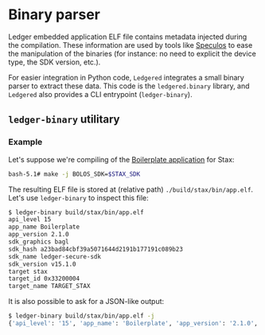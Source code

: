 # Binary parser

Ledger embedded application ELF file contains metadata injected during the compilation. These
information are used by tools like [Speculos](https://speculos.ledger.com) to ease the manipulation
of the binaries (for instance: no need to explicit the device type, the SDK version, etc.).

For easier integration in Python code, `Ledgered` integrates a small binary parser to extract these
data. This code is the `ledgered.binary` library, and `Ledgered` also provides a CLI entrypoint
(`ledger-binary`).

## `ledger-binary` utilitary

### Example

Let's suppose we're compiling of the [Boilerplate application](https://github.com/LedgerHQ/app-boilerplate)
for Stax:

```bash
bash-5.1# make -j BOLOS_SDK=$STAX_SDK
```

The resulting ELF file is stored at (relative path) `./build/stax/bin/app.elf`. Let's use
`ledger-binary` to inspect this file:

```bash
$ ledger-binary build/stax/bin/app.elf
api_level 15
app_name Boilerplate
app_version 2.1.0
sdk_graphics bagl
sdk_hash a23bad84cbf39a5071644d2191b177191c089b23
sdk_name ledger-secure-sdk
sdk_version v15.1.0
target stax
target_id 0x33200004
target_name TARGET_STAX
```

It is also possible to ask for a JSON-like output:

```bash
$ ledger-binary build/stax/bin/app.elf -j
{'api_level': '15', 'app_name': 'Boilerplate', 'app_version': '2.1.0', 'sdk_graphics': 'bagl', 'sdk_hash': 'a23bad84cbf39a5071644d2191b177191c089b23', 'sdk_name': 'ledger-secure-sdk', 'sdk_version': 'v15.1.0', 'target': 'stax', 'target_id': '0x33200004', 'target_name': 'TARGET_STAX'}
```
